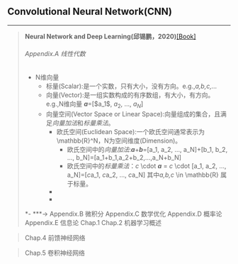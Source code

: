 ## Convolutional Neural Network(CNN)
----
>**Neural Network and Deep Learning(邱锡鹏，2020)**[[Book]](https://nndl.github.io/)<br/>
> ###### Appendix.A 线性代数
> + N维向量
>    + 标量(Scalar):是一个实数，只有大小，没有方向。e.g.,*a,b,c,...*
>    + 向量(Vector):是一组实数构成的有序数组，有大小，有方向。e.g.,N维向量 ***a***=\[\$a_1$, $a_2$, ..., $a_N$]
>    + 向量空间(Vector Space or Linear Space):向量组成的集合，且满足*向量加法*和*标量乘法*。
>       + 欧氏空间(Euclidean Space):一个欧氏空间通常表示为\mathbb{R}^N，N为空间维度(Dimension)。
>          + 欧氏空间中的*向量加法*:***a***+***b***=\[a_1, a_2, ..., a_N]+\[b_1, b_2, ..., b_N]=\[a_1+b_1,a_2+b_2,...,a_N+b_N]
>          + 欧氏空间中的*标量乘法*：*c* \cdot ***a*** = *c* \cdot \[a_1, a_2, ..., a_N]=\[*c*a_1, *c*a_2, ..., *c*a_N]
>           其中*a,b,c* \in \mathbb{R} 属于标量。
>       +
>       +
> *-
***-> Appendix.B 微积分
> Appendix.C 数学优化
> Appendix.D 概率论
> Appendix.E 信息论
> Chap.1 
> Chap.2 机器学习概述<br/>


> Chap.4 前馈神经网络

> Chap.5 卷积神经网络
